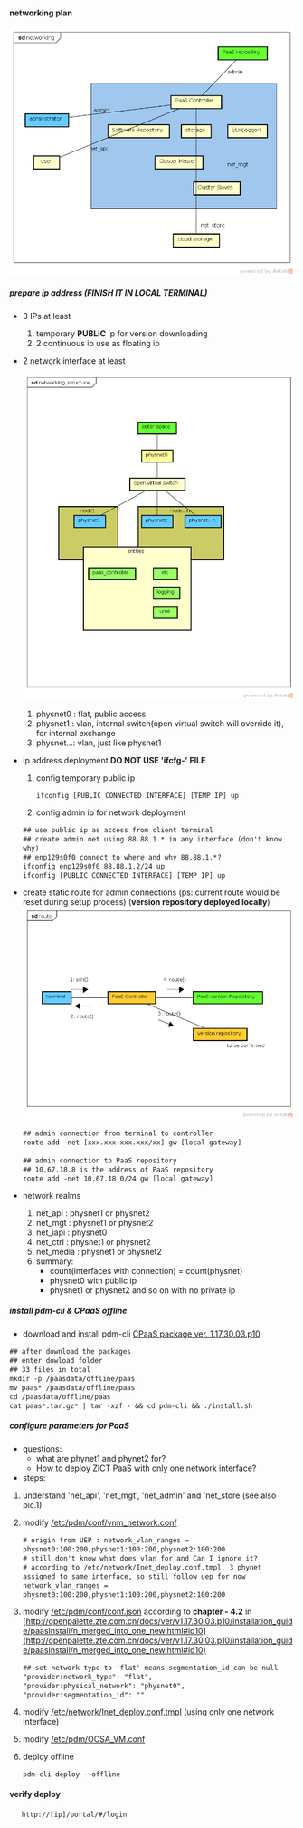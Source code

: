 #### networking plan
![networking plan pic.1](../networking.png)
##### prepare ip address (<b>FINISH IT IN LOCAL TERMINAL</b>) 
- 3 IPs at least
    1. temporary <b>PUBLIC</b> ip for version downloading 
    2. 2 continuous ip use as floating ip

- 2 network interface at least

    ![networking structure](../networking_structure.png)
    1. physnet0 : flat, public access
    2. physnet1 : vlan, internal switch(open virtual switch will override it), for internal exchange
    3. physnet...: vlan, just like physnet1

- ip address deployment <b>DO NOT USE 'ifcfg-' FILE</b>
    1. config temporary public ip
        ```
        ifconfig [PUBLIC CONNECTED INTERFACE] [TEMP IP] up
        ```
    2. config admin ip for network deployment
    
    ```
    ## use public ip as access from client terminal
    ## create admin net using 88.88.1.* in any interface (don't know why)
    ## enp129s0f0 connect to where and why 88.88.1.*?
    ifconfig enp129s0f0 88.88.1.2/24 up
    ifconfig [PUBLIC CONNECTED INTERFACE] [TEMP IP] up
    
    ```

- create static route for admin connections (ps: current route would be reset during setup process) (<b>version repository deployed locally</b>)
![necessary connections](../route.png) 
    ```
    ## admin connection from terminal to controller
    route add -net [xxx.xxx.xxx.xxx/xx] gw [local gateway]

    ## admin connection to PaaS repository
    ## 10.67.18.8 is the address of PaaS repository
    route add -net 10.67.18.0/24 gw [local gateway]
    ```
- network realms
    1. net_api : physnet1 or physnet2
    2. net_mgt : physnet1 or physnet2
    3. net_iapi : physnet0  
    4. net_ctrl : physnet1 or physnet2
    5. net_media : physnet1 or physnet2 
    6. summary:
        - count(interfaces with connection) = count(physnet)
        - physnet0 with public ip
        - physnet1 or physnet2 and so on with no private ip

##### install pdm-cli & CPaaS offline 

- download and install pdm-cli [CPaaS package ver. 1.17.30.03.p10](https://artxa.zte.com.cn:443/artifactory/oes_tcp-release-generic/embpaas/both/v1.17.30.03.p10_1595805_1/version) 
```
## after download the packages
## enter dowload folder
## 33 files in total
mkdir -p /paasdata/offline/paas
mv paas* /paasdata/offline/paas
cd /paasdata/offline/paas
cat paas*.tar.gz* | tar -xzf - && cd pdm-cli && ./install.sh
```

##### configure parameters for PaaS
- questions: 
  - what are phynet1 and phynet2 for?
  - How to deploy ZICT PaaS with only one network interface?
- steps:
 1. understand 'net_api', 'net_mgt', 'net_admin' and 'net_store'(see also pic.1)
 2. modify [/etc/pdm/conf/vnm_network.conf](./vnm_network.conf)
     ```
    # origin from UEP : network_vlan_ranges = physnet0:100:200,physnet1:100:200,physnet2:100:200
    # still don't know what does vlan for and Can I ignore it? 
    # according to /etc/network/Inet_deploy.conf.tmpl, 3 phynet assigned to same interface, so still follow uep for now 
    network_vlan_ranges = physnet0:100:200,physnet1:100:200,physnet2:100:200
     ``` 
 3. modify [/etc/pdm/conf/conf.json](./conf.json) according to <b>chapter - 4.2</b> in [http://openpalette.zte.com.cn/docs/ver/v1.17.30.03.p10/installation_guide/paasInstall/n_merged_into_one_new.html#id10](http://openpalette.zte.com.cn/docs/ver/v1.17.30.03.p10/installation_guide/paasInstall/n_merged_into_one_new.html#id10)
     ```
     ## set network type to 'flat' means segmentation_id can be null
     "provider:network_type": "flat",
     "provider:physical_network": "physnet0",
     "provider:segmentation_id": ""
     ```
 4. modify [/etc/network/Inet_deploy.conf.tmpl](./Inet_deploy.conf.tmpl) (using only one network interface)
 5. modify [/etc/pdm/OCSA_VM.conf](./OCSA_VM.conf)

 6. deploy offline
    ```
    pdm-cli deploy --offline
    ```
#### verify deploy 
```
   http://[ip]/portal/#/login
```
   
